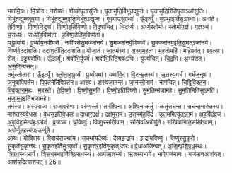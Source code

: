 

  
भवा॑मि॒त्रः। मि॒त्रोन। नशेव्यः॑। शेव्यो॑घृ॒तासु॑तिः। घृ॒तासु॑ति॒र्विभू॑तद्युम्नः। घृ॒तासु॑ति॒रिति॑घृ॒ताऽआ॑सुतिः। विभू॑तद्युम्नएव॒याः। विभू॑तद्युम्न॒इति॒विभू॑तऽद्युम्नः। ए॒व॒याउ॑स॒प्रथाः॑। ऊँ॒इत्यूँ॑। स॒प्रथा॒इति॑स॒ऽप्रथाः॑॥ अधा॑ते। ते॒वि॒ष्णो॒। वि॒ष्णो॒वि॒दुषा॑। वि॒ष्णो॒इति॑विष्णो। वि॒दुषा॑चित्। चि॒दर्ध्यः॑। अर्ध्य॒स्तोमः॑। स्तोमो॑य॒ज्ञं। य॒ज्ञञ्च॑। च॒राध्यः॑। राध्यो॑ह॒विष्म॑ता। ह॒विष्म॒तेति॑ह॒विष्म॑ता॥  
यःपू॒र्व्याय॑। पू॒र्व्याय॒नवी॑यसे। नवी॑यसेसु॒मज्जा॑नये। सु॒मज्जा॑नये॒विष्णवे॑। सु॒मज्जा॑नय॒इति॒सु॒मत्ऽजा॑नये। विष्ण॑वे॒ददा॑शति। ददा॑श॒तीति॒ददा॑शति॥ योजा॒तं। जा॒तम॑स्य। अ॒स्य॒म॒ह॒तः। म॒ह॒तोमहि॑। महि॒ब्रव॑त्। ब्रव॒त्सः। सेत्। इदु॒श्रवो॑भिः। ऊँ॒इत्यूँ॑। श्रवो॑भि॒र्युज्यं॑। श्रवो॑भि॒रिति॒श्रवः॑ऽभिः। युज्यं॑चित्। चि॒द॒भि। अ॒भ्य॑सत्। अ॒स॒दित्य॑सत्॥  
तमु॑स्तोतारः। ऊँ॒इत्यूँ॑। स्तो॒ता॒रः॒पू॒र्व्यं। पू॒र्व्यंयथा॑। यथा॑वि॒द। वि॒दऋ॒तस्य॑। ऋ॒तस्य॒गर्भं॑। गर्भं॑ज॒नुषा॑। ज॒नुषा॑पिपर्तन। पि॒प॒र्तनेति॑पिपर्तन॥ आस्य॑। अस्य॑जा॒नन्त॑। जा॒नन्तो॒नाम॑। नाम॑चित्। चि॒द्वि॒वि॒क्त॒न॒। वि॒व॒क्त॒न॒म॒हः। म॒हस्ते॑। ते॒वि॒ष्णो॒। वि॒ष्णो॒सु॒म॒तिं। वि॒ष्णो॒इति॑विष्णो। सु॒म॒तिम्भ॑जामहे। सु॒म॒तिमिति॑सुऽमतिं। भ॒जा॒म॒ह॒इति॑भजामहे॥  
तम॑स्य। अ॒स्य॒राजा॑। राजा॒वरु॑णः। वरु॑ण॒स्तं। तम॑श्विना। अ॒श्वि॒ना॒क्रतुं॑। क्रतुं॒सच॑न्त। सच॑न्त॒मारु॑तस्य। मारु॑तस्यवे॒धसः॑। वे॒धस॒इति॑वे॒धसः॑॥ दा॒धार॒दक्षं॑। दक्ष॑मुत्त॒मं। उ॒त्त॒मम॑ह॒र्विदं॑। उ॒त्त॒ममित्यु॑त्ऽत॒मं। अह॒र्विदं॑व्र॒जं। अ॒ह॒र्विद॒मित्य॑हः॒ऽविदं॑। व्र॒जञ्च॑। च॒विष्णुः॑। विष्णु॒स्सखि॑वान्। सखि॑वाँअपोर्णु॒ते। सखि॑वानिति॒सखि॑ऽवान्। अ॒पो॒र्णु॒तइत्य॑प॒ऽऊ॒र्णु॒ते॥  
आयः। योवि॒वाय॑। वि॒वाय॑स॒चथा॑य। स॒चथा॑य॒दैव्यः॑। दैव्य॒इन्द्रा॑य। इन्द्रा॑य॒विष्णुः॑। विष्णु॑स्सु॒कृते॑। सु॒कृते॑सु॒कृत्त॑रः। सु॒कृतइति॑सु॒ऽकृते॑। सु॒कृत्त॑र॒इति॑सु॒कृत्ऽत॑रः॥ वे॒धाअजि॑न्वत्। अ॒जि॒न्व॒त्त्रि॒ष॒ध॒स्थः। त्रि॒ष॒ध॒स्थआर्यं॑। त्रि॒स॒ध॒स्थइति॑त्रि॒ऽस॒धस्थं॑। आर्य॑ऋ॒तस्य॑। ऋ॒तस्य॒भागे॑। भागे॒यज॑मानः। यज॑मान॒आश॑यत्। आश॑य॒दित्याश॑यत्॥ 26॥  
